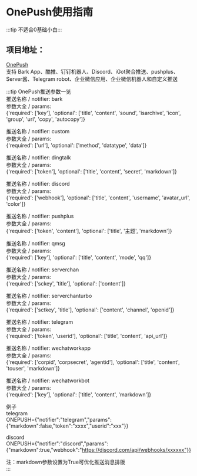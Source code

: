 # OnePush使用指南  
:::tip 不适合0基础小白:::  
## 项目地址：  
[OnePush](https://github.com/y1ndan/onepush)  
支持 Bark App、酷推、钉钉机器人、Discord、iGot聚合推送、pushplus、Server酱、Telegram robot、企业微信应用、企业微信机器人和自定义推送  

:::tip OnePush推送参数一览  
推送名称 / notifier: bark  
参数大全 / params:  
{'required': ['key'], 'optional': ['title', 'content', 'sound', 'isarchive', 'icon', 'group', 'url', 'copy', 'autocopy']}  
  
推送名称 / notifier: custom  
参数大全 / params:  
{'required': ['url'], 'optional': ['method', 'datatype', 'data']}  
  
推送名称 / notifier: dingtalk  
参数大全 / params:  
{'required': ['token'], 'optional': ['title', 'content', 'secret', 'markdown']}  
  
推送名称 / notifier: discord  
参数大全 / params:  
{'required': ['webhook'], 'optional': ['title', 'content', 'username', 'avatar_url', 'color']}  
  
推送名称 / notifier: pushplus  
参数大全 / params:  
{'required': ['token', 'content'], 'optional': ['title', '‎主题‎', 'markdown']}  
  
推送名称 / notifier: qmsg  
参数大全 / params:  
{'required': ['key'], 'optional': ['title', 'content', 'mode', 'qq']}  
  
推送名称 / notifier: serverchan  
参数大全 / params:  
{'required': ['sckey', 'title'], 'optional': ['content']}  
  
推送名称 / notifier: serverchanturbo  
参数大全 / params:  
{'required': ['sctkey', 'title'], 'optional': ['content', 'channel', 'openid']}  
  
推送名称 / notifier: telegram  
参数大全 / params:  
{'required': ['token', 'userid'], 'optional': ['title', 'content', 'api_url']}  
  
推送名称 / notifier: wechatworkapp  
参数大全 / params:  
{'required': ['corpid', 'corpsecret', 'agentid'], 'optional': ['title', 'content', 'touser', 'markdown']}  
  
推送名称 / notifier: wechatworkbot  
参数大全 / params:  
{'required': ['key'], 'optional': ['title', 'content', 'markdown']}  
  
例子  
telegram  
ONEPUSH={"notifier":"telegram","params":{"markdown":false,"token":"xxxx","userid":"xxx"}}  
  
discord  
ONEPUSH={"notifier":"discord","params":{"markdown":true,"webhook":"https://discord.com/api/webhooks/xxxxxx"}}  
  
注：markdown参数设置为True可优化推送消息排版  
:::  
